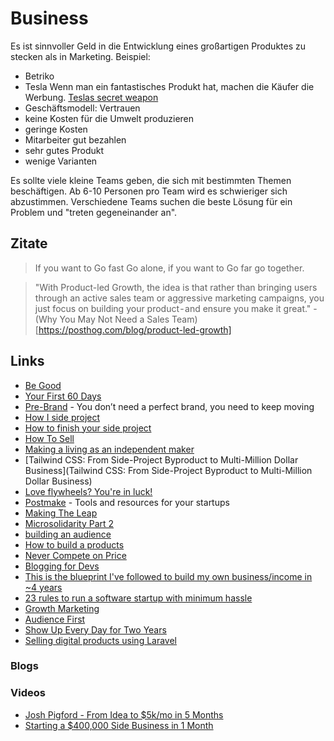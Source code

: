 # Business

Es ist sinnvoller Geld in die Entwicklung eines großartigen Produktes zu stecken als in Marketing.
Beispiel:
- Betriko
- Tesla
Wenn man ein fantastisches Produkt hat, machen die Käufer die Werbung.
[Teslas secret weapon](https://www.youtube.com/watch?v=XgtXped_w4s)
- Geschäftsmodell: Vertrauen
- keine Kosten für die Umwelt produzieren
- geringe Kosten
- Mitarbeiter gut bezahlen
- sehr gutes Produkt 
- wenige Varianten

Es sollte viele kleine Teams geben, die sich mit bestimmten Themen beschäftigen. Ab 6-10 Personen pro Team wird es schwieriger sich abzustimmen. Verschiedene Teams suchen die beste Lösung für ein Problem und "treten gegeneinander an".

## Zitate

> If you want to Go fast Go alone, if you want to Go far go together.

> "With Product-led Growth, the idea is that rather than bringing users through an active sales team or aggressive marketing campaigns, you just focus on building your product - and ensure you make it great." - (Why You May Not Need a Sales Team)[https://posthog.com/blog/product-led-growth]

## Links

- [Be Good](http://paulgraham.com/good.html)
- [Your First 60 Days](https://microconf.gen.co/patrick-mckenzie/)
- [Pre-Brand](https://pre-brand.com/) - You don’t need a perfect brand, you need to keep moving
- [How I side project](https://thesephist.com/posts/how-i-side-project/)
- [How to finish your side project](https://hugozap.com/posts/how-to-finish-your-side-project/)
- [How To Sell](https://nabeelqu.co/post-selling)
- [Making a living as an independent maker](https://twitter.com/adamwathan/status/1296447318074568704)
- [Tailwind CSS: From Side-Project Byproduct to Multi-Million Dollar Business](Tailwind CSS: From Side-Project Byproduct to Multi-Million Dollar Business)
- [Love flywheels? You're in luck!](https://twitter.com/lennysan/status/1295743085243060224)
- [Postmake](https://postmake.io/) - Tools and resources for your startups
- [Making The Leap](https://www.coreyhaines.co/blog/leap)
- [Microsolidarity Part 2](https://medium.com/microsolidarity/microsolidarity-part-2-a-theory-of-groups-and-groups-of-groups-7c6e7ce63eda)
- [building an audience](https://twitter.com/thisiskp_/status/1306614299218055169)
- [How to build a products](https://twitter.com/jackbutcher/status/1316747172306616321)
- [Never Compete on Price](https://medium.com/@tylerhakes/never-compete-on-price-c7709f29280)
- [Blogging for Devs](https://bloggingfordevs.com/)
- [This is the blueprint I've followed to build my own business/income in ~4 years](https://twitter.com/jdnoc/status/1291773397010087938)
- [23 rules to run a software startup with minimum hassle](https://www.joisig.com/rules-software-startup-minimum-hassle)
- [Growth Marketing](https://www.julian.com/guide/growth/intro)
- [Audience First](https://audiencefirst.link/contents/)
- [Show Up Every Day for Two Years](https://getpocket.com/redirect?url=https%3A%2F%2Fseanwes.com%2F2015%2Fshow-up-every-day-for-two-years%2F)
- [Selling digital products using Laravel](https://freek.dev/1789-selling-digital-products-using-laravel-part-1-intro-a-tour-of-spatiebe)

### Blogs

### Videos

- [Josh Pigford - From Idea to $5k/mo in 5 Months](https://vimeo.com/94623532)
- [Starting a $400,000 Side Business in 1 Month](https://www.youtube.com/watch?v=NblHMZbYg-o)